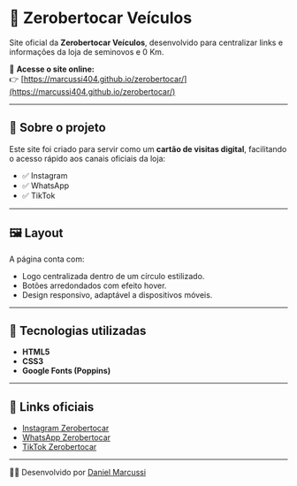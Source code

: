 # 🚗 Zerobertocar Veículos

Site oficial da **Zerobertocar Veículos**, desenvolvido para centralizar links e informações da loja de seminovos e 0 Km.

🔗 **Acesse o site online:**  
👉 [https://marcussi404.github.io/zerobertocar/](https://marcussi404.github.io/zerobertocar/)

---

## 📌 Sobre o projeto
Este site foi criado para servir como um **cartão de visitas digital**, facilitando o acesso rápido aos canais oficiais da loja:

- ✅ Instagram  
- ✅ WhatsApp  
- ✅ TikTok  

---

## 🖼️ Layout
A página conta com:
- Logo centralizada dentro de um círculo estilizado.  
- Botões arredondados com efeito hover.  
- Design responsivo, adaptável a dispositivos móveis.  

---

## 🚀 Tecnologias utilizadas
- **HTML5**
- **CSS3**
- **Google Fonts (Poppins)**

---

## 📲 Links oficiais
- [Instagram Zerobertocar](https://www.instagram.com/zerobertocar/)  
- [WhatsApp Zerobertocar](https://api.whatsapp.com/send/?phone=551149922628&text&type=phone_number&app_absent=0)  
- [TikTok Zerobertocar](https://www.tiktok.com/@zerobertocarveiculos)  

---

👨‍💻 Desenvolvido por [Daniel Marcussi](https://github.com/marcussi404)
